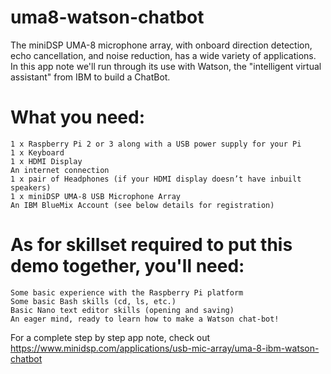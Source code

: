 # uma8-watson-chatbot
The miniDSP UMA-8 microphone array, with onboard direction detection, echo cancellation, and noise reduction, has a wide variety of applications. In this app note we'll run through its use with Watson, the "intelligent virtual assistant" from IBM to build a ChatBot.

# What you need:

    1 x Raspberry Pi 2 or 3 along with a USB power supply for your Pi
    1 x Keyboard
    1 x HDMI Display
    An internet connection
    1 x pair of Headphones (if your HDMI display doesn’t have inbuilt speakers)
    1 x miniDSP UMA-8 USB Microphone Array
    An IBM BlueMix Account (see below details for registration)

# As for skillset required to put this demo together, you'll need:

    Some basic experience with the Raspberry Pi platform
    Some basic Bash skills (cd, ls, etc.)
    Basic Nano text editor skills (opening and saving)
    An eager mind, ready to learn how to make a Watson chat-bot!

For a complete step by step app note, check out https://www.minidsp.com/applications/usb-mic-array/uma-8-ibm-watson-chatbot
